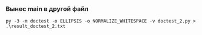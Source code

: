 ### Вынес main в другой файл
```
py -3 -m doctest -o ELLIPSIS -o NORMALIZE_WHITESPACE -v doctest_2.py > .\result_doctest_2.txt
```
